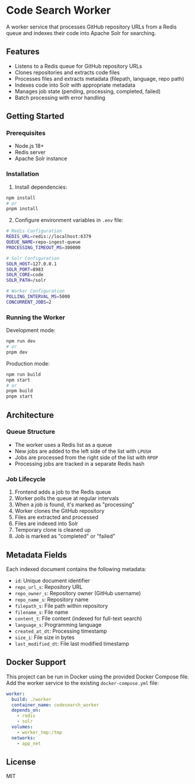 # Code Search Worker

A worker service that processes GitHub repository URLs from a Redis queue and indexes their code into Apache Solr for searching.

## Features

- Listens to a Redis queue for GitHub repository URLs
- Clones repositories and extracts code files
- Processes files and extracts metadata (filepath, language, repo path)
- Indexes code into Solr with appropriate metadata
- Manages job state (pending, processing, completed, failed)
- Batch processing with error handling

## Getting Started

### Prerequisites

- Node.js 18+
- Redis server
- Apache Solr instance

### Installation

1. Install dependencies:

```bash
npm install
# or
pnpm install
```

2. Configure environment variables in `.env` file:

```bash
# Redis Configuration
REDIS_URL=redis://localhost:6379
QUEUE_NAME=repo-ingest-queue
PROCESSING_TIMEOUT_MS=300000

# Solr Configuration
SOLR_HOST=127.0.0.1
SOLR_PORT=8983
SOLR_CORE=code
SOLR_PATH=/solr

# Worker Configuration
POLLING_INTERVAL_MS=5000
CONCURRENT_JOBS=2
```

### Running the Worker

Development mode:

```bash
npm run dev
# or
pnpm dev
```

Production mode:

```bash
npm run build
npm start
# or
pnpm build
pnpm start
```

## Architecture

### Queue Structure

- The worker uses a Redis list as a queue
- New jobs are added to the left side of the list with `LPUSH`
- Jobs are processed from the right side of the list with `RPOP`
- Processing jobs are tracked in a separate Redis hash

### Job Lifecycle

1. Frontend adds a job to the Redis queue
2. Worker polls the queue at regular intervals
3. When a job is found, it's marked as "processing"
4. Worker clones the GitHub repository
5. Files are extracted and processed
6. Files are indexed into Solr
7. Temporary clone is cleaned up
8. Job is marked as "completed" or "failed"

## Metadata Fields

Each indexed document contains the following metadata:

- `id`: Unique document identifier
- `repo_url_s`: Repository URL
- `repo_owner_s`: Repository owner (GitHub username)
- `repo_name_s`: Repository name
- `filepath_s`: File path within repository
- `filename_s`: File name
- `content_t`: File content (indexed for full-text search)
- `language_s`: Programming language
- `created_at_dt`: Processing timestamp
- `size_i`: File size in bytes
- `last_modified_dt`: File last modified timestamp

## Docker Support

This project can be run in Docker using the provided Docker Compose file. Add the worker service to the existing `docker-compose.yml` file:

```yaml
worker:
  build: ./worker
  container_name: codesearch_worker
  depends_on:
    - redis
    - solr
  volumes:
    - worker_tmp:/tmp
  networks:
    - app_net
```

## License

MIT
